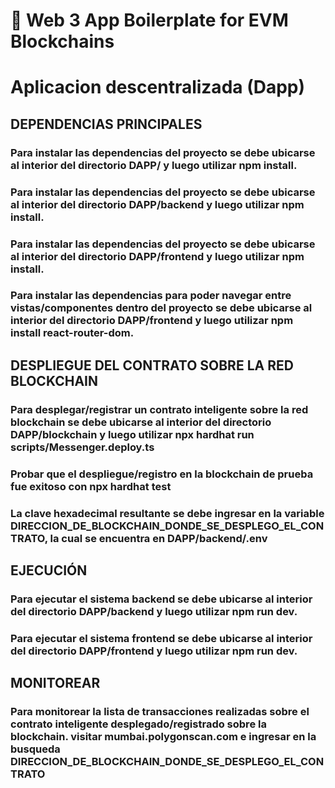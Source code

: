 # 🚀 Web 3 App Boilerplate for EVM Blockchains

# Aplicacion descentralizada (Dapp)  
## DEPENDENCIAS PRINCIPALES
### Para instalar las dependencias del proyecto se debe ubicarse al interior del directorio DAPP/ y luego utilizar npm install.
### Para instalar las dependencias del proyecto se debe ubicarse al interior del directorio DAPP/backend y luego utilizar npm install.
### Para instalar las dependencias del proyecto se debe ubicarse al interior del directorio DAPP/frontend y luego utilizar npm install.
### Para instalar las dependencias para poder navegar entre vistas/componentes dentro del proyecto se debe ubicarse al interior del directorio DAPP/frontend y luego utilizar npm install react-router-dom.

## DESPLIEGUE DEL CONTRATO SOBRE LA RED BLOCKCHAIN
### Para desplegar/registrar un contrato inteligente sobre la red blockchain se debe ubicarse al interior del directorio DAPP/blockchain y luego utilizar npx hardhat run scripts/Messenger.deploy.ts
### Probar que el despliegue/registro en la blockchain de prueba fue exitoso con npx hardhat test
### La clave hexadecimal resultante se debe ingresar en la variable DIRECCION_DE_BLOCKCHAIN_DONDE_SE_DESPLEGO_EL_CONTRATO, la cual se encuentra en DAPP/backend/.env

## EJECUCIÓN
### Para ejecutar el sistema backend se debe ubicarse al interior del directorio DAPP/backend y luego utilizar npm run dev.
### Para ejecutar el sistema frontend se debe ubicarse al interior del directorio DAPP/frontend y luego utilizar npm run dev.

## MONITOREAR
### Para monitorear la lista de transacciones realizadas sobre el contrato inteligente desplegado/registrado sobre la blockchain. visitar mumbai.polygonscan.com e ingresar en la busqueda DIRECCION_DE_BLOCKCHAIN_DONDE_SE_DESPLEGO_EL_CONTRATO